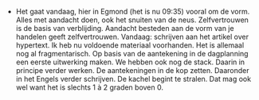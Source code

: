 - Het gaat vandaag, hier in Egmond (het is nu 09:35) vooral om de vorm. Alles met aandacht doen, ook het snuiten van de neus. Zelfvertrouwen is de basis van verblijding. Aandacht besteden aan de vorm van je handelen geeft zelfvertrouwen. Vandaag: schrijven aan het artikel over hypertext. Ik heb nu voldoende materiaal voorhanden. Het is allemaal nog al fragmentarisch. Op basis van de aantekening in de dagplanning een eerste uitwerking maken. We hebben ook nog de stack. Daarin in principe verder werken. De aantekeningen in de kop zetten. Daaronder in het Engels verder schrijven.  De kachel begint te stralen. Dat mag ook wel want het is slechts 1 à 2 graden boven 0.